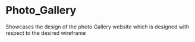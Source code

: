 # Photo_Gallery
Showcases the design of the photo Gallery website which is designed with respect to the desired wireframe
